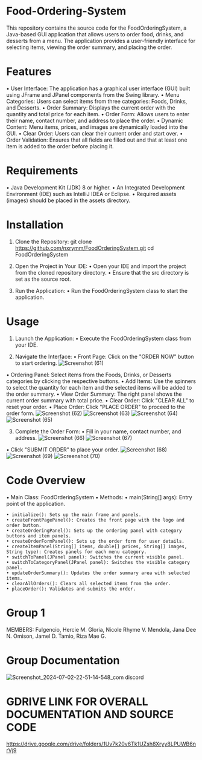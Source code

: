 # Food-Ordering-System
This repository contains the source code for the FoodOrderingSystem, a Java-based GUI application that allows users to order food, drinks, and desserts from a menu. The application provides a user-friendly interface for selecting items, viewing the order summary, and placing the order.

# Features
• User Interface: The application has a graphical user interface (GUI) built using JFrame and JPanel components from the Swing library.
• Menu Categories: Users can select items from three categories: Foods, Drinks, and Desserts.
• Order Summary: Displays the current order with the quantity and total price for each item.
• Order Form: Allows users to enter their name, contact number, and address to place the order.
• Dynamic Content: Menu items, prices, and images are dynamically loaded into the GUI.
• Clear Order: Users can clear their current order and start over.
• Order Validation: Ensures that all fields are filled out and that at least one item is added to the order before placing it.

# Requirements
• Java Development Kit (JDK) 8 or higher.
• An Integrated Development Environment (IDE) such as IntelliJ IDEA or Eclipse.
• Required assets (images) should be placed in the assets directory.

# Installation
1. Clone the Repository:
git clone https://github.com/nxrymm/FoodOrderingSystem.git
cd FoodOrderingSystem

2. Open the Project in Your IDE:
• Open your IDE and import the project from the cloned repository directory.
• Ensure that the src directory is set as the source root.

3. Run the Application:
• Run the FoodOrderingSystem class to start the application.

# Usage
1. Launch the Application:
• Execute the FoodOrderingSystem class from your IDE.

2. Navigate the Interface:
• Front Page: Click on the "ORDER NOW" button to start ordering.
![Screenshot (61)](https://github.com/nxrymm/Food-Ordering-System/assets/164466808/87bffbf4-c4e9-47df-a679-12d08dd430b6)

• Ordering Panel: Select items from the Foods, Drinks, or Desserts categories by clicking the respective buttons.
• Add Items: Use the spinners to select the quantity for each item and the selected items will be added to the order summary.
• View Order Summary: The right panel shows the current order summary with total price.
• Clear Order: Click "CLEAR ALL" to reset your order.
• Place Order: Click "PLACE ORDER" to proceed to the order form.
![Screenshot (62)](https://github.com/nxrymm/Food-Ordering-System/assets/164466808/5239dafe-8b6a-4a7b-a001-90dec591552f)
![Screenshot (63)](https://github.com/nxrymm/Food-Ordering-System/assets/164466808/e3add00b-d1db-4b81-9266-62504a98344f)
![Screenshot (64)](https://github.com/nxrymm/Food-Ordering-System/assets/164466808/7d644781-a4ee-4919-95ea-344862bb43a2)
![Screenshot (65)](https://github.com/nxrymm/Food-Ordering-System/assets/164466808/adce732d-dbf3-4716-90ac-7303e28a93de)

3. Complete the Order Form:
• Fill in your name, contact number, and address.
![Screenshot (66)](https://github.com/nxrymm/Food-Ordering-System/assets/164466808/b6bc036c-c916-4122-a689-95f4b47e8f96)
![Screenshot (67)](https://github.com/nxrymm/Food-Ordering-System/assets/164466808/39f3bdcf-6289-4b49-99fc-c29f50972dba)

• Click "SUBMIT ORDER" to place your order.
![Screenshot (68)](https://github.com/nxrymm/Food-Ordering-System/assets/164466808/8b12a470-5774-4855-b9fc-5c0eddc1c5d6)
![Screenshot (69)](https://github.com/nxrymm/Food-Ordering-System/assets/164466808/66466306-e76b-45d0-b934-566d5f0e2801)
![Screenshot (70)](https://github.com/nxrymm/Food-Ordering-System/assets/164466808/79852312-c00f-4ff8-926a-2a48c71e2d91)


# Code Overview
• Main Class: FoodOrderingSystem
  • Methods:
    • main(String[] args): Entry point of the application.
   
    • initialize(): Sets up the main frame and panels.
    • createFrontPagePanel(): Creates the front page with the logo and order button.
    • createOrderingPanel(): Sets up the ordering panel with category buttons and item panels.
    • createOrderFormPanel(): Sets up the order form for user details.
    • createItemPanel(String[] items, double[] prices, String[] images, String type): Creates panels for each menu category.
    • switchToPanel(JPanel panel): Switches the current visible panel.
    • switchToCategoryPanel(JPanel panel): Switches the visible category panel.
    • updateOrderSummary(): Updates the order summary area with selected items.
    • clearAllOrders(): Clears all selected items from the order.
    • placeOrder(): Validates and submits the order.
    
# Group 1
MEMBERS:
Fulgencio, Hercie M.
Gloria, Nicole Rhyme V.
Mendola, Jana Dee N.
Omison, Jamel D.
Tamio, Riza Mae G.

# Group Documentation
![Screenshot_2024-07-02-22-51-14-548_com discord](https://github.com/nxrymm/Food-Ordering-System/assets/164466808/97d63ce3-a558-417d-a87c-30127c72a927)

# GDRIVE LINK FOR OVERALL DOCUMENTATION AND SOURCE CODE
https://drive.google.com/drive/folders/1Uv7k20v6Tk1UZsh8Xryy8LPUWB6nrVj9
